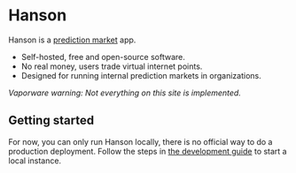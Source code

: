 # Hanson

Hanson is a [prediction market][prediction-market] app.

 * Self-hosted, free and open-source software.
 * No real money, users trade virtual internet points.
 * Designed for running internal prediction markets in organizations.

*Vaporware warning: Not everything on this site is implemented.*

[prediction-market]: https://en.wikipedia.org/wiki/Prediction_market

## Getting started

For now, you can only run Hanson locally, there is no official way to do a
production deployment. Follow the steps in [the development guide](development.md)
to start a local instance.
